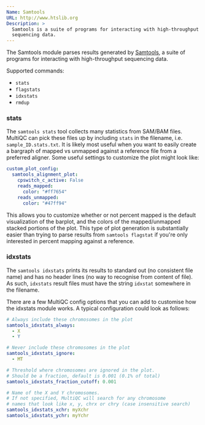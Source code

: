 ```yaml
---
Name: Samtools
URL: http://www.htslib.org
Description: >
  Samtools is a suite of programs for interacting with high-throughput
  sequencing data.
---
```


The Samtools module parses results generated by
[Samtools](http://www.htslib.org),
a suite of programs for interacting with high-throughput
sequencing data.

Supported commands:

- `stats`
- `flagstats`
- `idxstats`
- `rmdup`

### stats

The `samtools stats` tool collects many statistics from SAM/BAM files. MultiQC can pick these files up by including `stats` in the filename, i.e. `sample_ID.stats.txt`. It is likely most useful when you want to easily create a bargraph of mapped vs unmapped against a reference file from a preferred aligner. Some useful settings to customize the plot might look like:

```yaml
custom_plot_config:
  samtools_alignment_plot:
    cpswitch_c_active: False
    reads_mapped:
      color: "#ff7654"
    reads_unmapped:
      color: "#47ff94"
```

This allows you to customize whether or not percent mapped is the default visualization of the barplot, and the colors of the mapped/unmapped stacked portions of the plot. This type of plot generation is substantially easier than trying to parse results from `samtools flagstat` if you're only interested in percent mapping against a reference.

### idxstats

The `samtools idxstats` prints its results to standard
out (no consistent file name) and has no header lines
(no way to recognise from content of file). As such, `idxstats`
result files must have the string `idxstat` somewhere in the filename.

There are a few MultiQC config options that you can add to
customise how the idxstats module works. A typical configuration
could look as follows:

```yaml
# Always include these chromosomes in the plot
samtools_idxstats_always:
  - X
  - Y

# Never include these chromosomes in the plot
samtools_idxstats_ignore:
  - MT

# Threshold where chromosomes are ignored in the plot.
# Should be a fraction, default is 0.001 (0.1% of total)
samtools_idxstats_fraction_cutoff: 0.001

# Name of the X and Y chromosomes.
# If not specified, MultiQC will search for any chromosome
# names that look like x, y, chrx or chry (case insensitive search)
samtools_idxstats_xchr: myXchr
samtools_idxstats_ychr: myYchr
```
